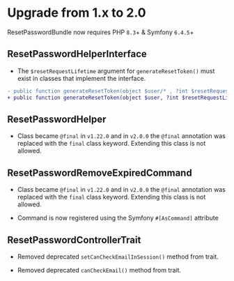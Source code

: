 # Upgrade from 1.x to 2.0

ResetPasswordBundle now requires PHP `8.3`+ & Symfony `6.4.5`+

## ResetPasswordHelperInterface

- The `$resetRequestLifetime` argument for `generateResetToken()` must exist in 
classes that implement the interface.

```diff
- public function generateResetToken(object $user/* , ?int $resetRequestLifetime = null */): ResetPasswordToken;
+ public function generateResetToken(object $user, ?int $resetRequestLifetime = null): ResetPasswordToken;
```

## ResetPasswordHelper

- Class became `@final` in `v1.22.0` and in `v2.0.0` the `@final` annotation was 
replaced with the `final` class keyword. Extending this class is not allowed.

## ResetPasswordRemoveExpiredCommand

- Class became `@final` in `v1.22.0` and in `v2.0.0` the `@final` annotation was
    replaced with the `final` class keyword. Extending this class is not allowed.

- Command is now registered using the Symfony `#[AsCommand]` attribute

## ResetPasswordControllerTrait

- Removed deprecated `setCanCheckEmailInSession()` method from trait.

- Removed deprecated `canCheckEmail()` method from trait.
